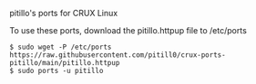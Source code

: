 pitillo's ports for CRUX Linux

To use these ports, download the pitillo.httpup file to /etc/ports
```
$ sudo wget -P /etc/ports https://raw.githubusercontent.com/pitill0/crux-ports-pitillo/main/pitillo.httpup
$ sudo ports -u pitillo
```
